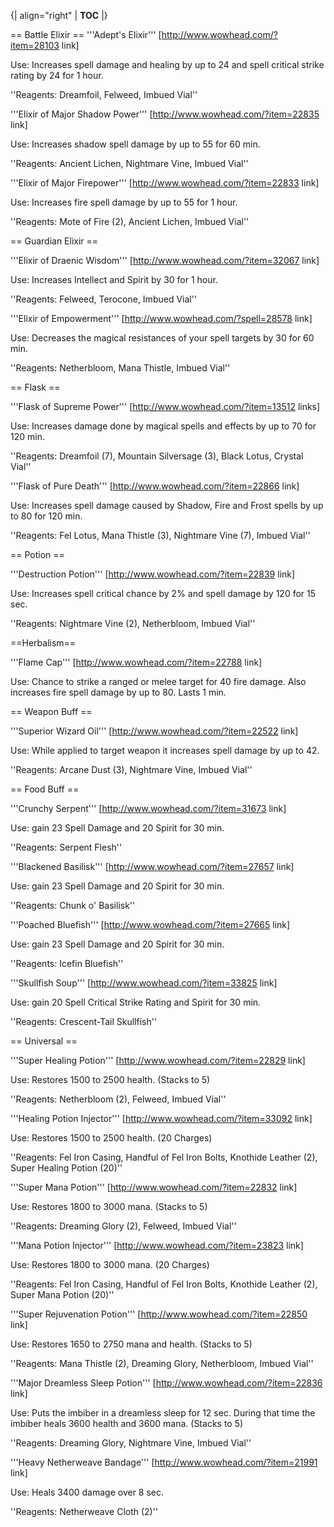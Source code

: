 {| align="right"
  | __TOC__
  |}

== Battle Elixir ==
'''Adept's Elixir''' [http://www.wowhead.com/?item=28103 link]

Use: Increases spell damage and healing by up to 24 and spell critical strike rating by 24 for 1 hour.

''Reagents: Dreamfoil, Felweed, Imbued Vial''



'''Elixir of Major Shadow Power''' [http://www.wowhead.com/?item=22835 link]

Use: Increases shadow spell damage by up to 55 for 60 min.

''Reagents: Ancient Lichen, Nightmare Vine, Imbued Vial''


'''Elixir of Major Firepower''' [http://www.wowhead.com/?item=22833 link]

Use: Increases fire spell damage by up to 55 for 1 hour.

''Reagents: Mote of Fire (2), Ancient Lichen, Imbued Vial''

== Guardian Elixir ==

'''Elixir of Draenic Wisdom''' [http://www.wowhead.com/?item=32067 link]

Use: Increases Intellect and Spirit by 30 for 1 hour.

''Reagents: Felweed, Terocone, Imbued Vial''



'''Elixir of Empowerment''' [http://www.wowhead.com/?spell=28578 link]

Use: Decreases the magical resistances of your spell targets by 30 for 60 min. 

''Reagents: Netherbloom, Mana Thistle, Imbued Vial''

== Flask ==

'''Flask of Supreme Power''' [http://www.wowhead.com/?item=13512 links]

Use: Increases damage done by magical spells and effects by up to 70 for 120 min.

''Reagents: Dreamfoil (7), Mountain Silversage (3), Black Lotus, Crystal Vial''



'''Flask of Pure Death'''  [http://www.wowhead.com/?item=22866 link]

Use: Increases spell damage caused by Shadow, Fire and Frost spells by up to 80 for 120 min. 

''Reagents: Fel Lotus, Mana Thistle (3), Nightmare Vine (7), Imbued Vial''



== Potion ==

'''Destruction Potion''' [http://www.wowhead.com/?item=22839 link]

Use: Increases spell critical chance by 2% and spell damage by 120 for 15 sec.

''Reagents: Nightmare Vine (2), Netherbloom, Imbued Vial''



==Herbalism==

'''Flame Cap''' [http://www.wowhead.com/?item=22788 link]

Use: Chance to strike a ranged or melee target for 40 fire damage.   Also increases fire spell damage by up to 80.  Lasts 1 min.



== Weapon Buff ==

'''Superior Wizard Oil''' [http://www.wowhead.com/?item=22522 link]

Use: While applied to target weapon it increases spell damage by up to 42.

''Reagents: Arcane Dust (3), Nightmare Vine, Imbued Vial''



== Food Buff ==

'''Crunchy Serpent''' [http://www.wowhead.com/?item=31673 link]

Use: gain 23 Spell Damage and 20 Spirit for 30 min.

''Reagents: Serpent Flesh''


'''Blackened Basilisk''' [http://www.wowhead.com/?item=27657 link]

Use: gain 23 Spell Damage and 20 Spirit for 30 min.

''Reagents: Chunk o' Basilisk''


'''Poached Bluefish''' [http://www.wowhead.com/?item=27665 link]

Use: gain 23 Spell Damage and 20 Spirit for 30 min.

''Reagents: Icefin Bluefish''


'''Skullfish Soup''' [http://www.wowhead.com/?item=33825 link]

Use:  gain 20 Spell Critical Strike Rating and Spirit for 30 min.

''Reagents: Crescent-Tail Skullfish''



== Universal ==

'''Super Healing Potion''' [http://www.wowhead.com/?item=22829 link]

Use: Restores 1500 to 2500 health. (Stacks to 5)

''Reagents: Netherbloom (2), Felweed, Imbued Vial''


'''Healing Potion Injector'''  [http://www.wowhead.com/?item=33092 link]

Use: Restores 1500 to 2500 health. (20 Charges)

''Reagents: Fel Iron Casing, Handful of Fel Iron Bolts, Knothide Leather (2), Super Healing Potion (20)''


'''Super Mana Potion''' [http://www.wowhead.com/?item=22832 link]

Use: Restores 1800 to 3000 mana. (Stacks to 5)

''Reagents: Dreaming Glory (2), Felweed, Imbued Vial''


'''Mana Potion Injector''' [http://www.wowhead.com/?item=23823 link]

Use: Restores 1800 to 3000 mana.  (20 Charges)

''Reagents: Fel Iron Casing, Handful of Fel Iron Bolts, Knothide Leather (2), Super Mana Potion (20)''


'''Super Rejuvenation Potion''' [http://www.wowhead.com/?item=22850 link]

Use: Restores 1650 to 2750 mana and health. (Stacks to 5)

''Reagents: Mana Thistle (2), Dreaming Glory, Netherbloom, Imbued Vial''


'''Major Dreamless Sleep Potion''' [http://www.wowhead.com/?item=22836 link]

Use: Puts the imbiber in a dreamless sleep for 12 sec. During that time the imbiber heals 3600 health and 3600 mana. (Stacks to 5)

''Reagents: Dreaming Glory, Nightmare Vine, Imbued Vial''


'''Heavy Netherweave Bandage''' [http://www.wowhead.com/?item=21991 link]

Use: Heals 3400 damage over 8 sec.

''Reagents: Netherweave Cloth (2)''